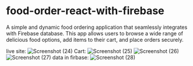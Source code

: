 
# food-order-react-with-firebase
A simple and dynamic food ordering application that seamlessly integrates with Firebase database. This app allows users to browse a
wide range of delicious food options, add items to their cart, and place orders securely.

live site:
![Screenshot (24)](https://github.com/shikharpaudel/food-order-react-with-firebase/assets/75170007/8ab185a6-80eb-4e78-9de3-17eae7642ed9)
Cart:
![Screenshot (25)](https://github.com/shikharpaudel/food-order-react-with-firebase/assets/75170007/726acf02-2039-44f7-80c1-8ee81dd4c4a6)
![Screenshot (26)](https://github.com/shikharpaudel/food-order-react-with-firebase/assets/75170007/2ba00025-489d-419b-b048-a58d1f151d6b)
![Screenshot (27)](https://github.com/shikharpaudel/food-order-react-with-firebase/assets/75170007/3311581f-1aa6-4855-9d6b-1ae2a7f1adf0)
data in firbase:
![Screenshot (28)](https://github.com/shikharpaudel/food-order-react-with-firebase/assets/75170007/c7ff7799-12e8-45ad-b2dd-f579fd4d1be8)




